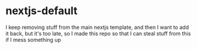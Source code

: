# nextjs-default
I keep removing stuff from the main nextjs template, and then I want to add it back, but it's too late, so I made this repo so that I can steal stuff from this if I mess something up
